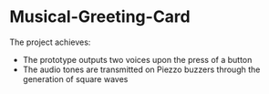 # Musical-Greeting-Card

The project achieves:
- The prototype outputs two voices upon the press of a button
- The audio tones are transmitted on Piezzo buzzers through the generation of square waves
